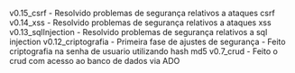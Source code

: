 v0.15_csrf - Resolvido problemas de segurança relativos a ataques csrf
v0.14_xss - Resolvido problemas de segurança relativos a ataques xss
v0.13_sqlInjection - Resolvido problemas de segurança relativos a sql injection
v0.12_criptografia - Primeira fase de ajustes de segurança - Feito criptografia na senha de usuario utilizando hash md5
v0.7_crud - Feito o crud com acesso ao banco de dados via ADO